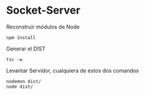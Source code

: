 # Socket-Server

Reconstruir módulos de Node

```
npm install
```

Generar el DIST

```
tsc -w
```

Levantar Servidor, cualquiera de estos dos comandos

```
nodemon dist/
node dist/
```
